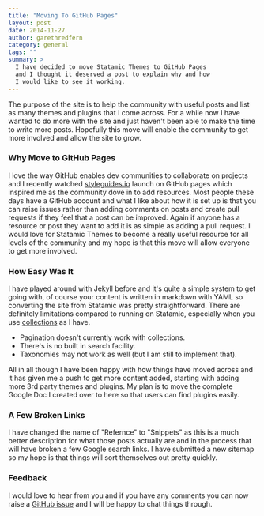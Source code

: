 ```yaml
---
title: "Moving To GitHub Pages"
layout: post
date: 2014-11-27
author: garethredfern
category: general
tags: ""
summary: >
  I have decided to move Statamic Themes to GitHub Pages
  and I thought it deserved a post to explain why and how
  I would like to see it working.
---
```

The purpose of the site is to help the community with useful posts and list as many themes and plugins that I come across. For a while now I have wanted to do more with the site and just haven't been able to make the time to write more posts. Hopefully this move will enable the community to get more involved and allow the site to grow.

### Why Move to GitHub Pages
I love the way GitHub enables dev communities to collaborate on projects and I recently watched [styleguides.io](http://styleguides.io) launch on GitHub pages which inspired me as the community dove in to add resources. Most people these days have a GitHub account and what I like about how it is set up is that you can raise issues rather than adding comments on posts and create pull requests if they feel that a post can be improved. Again if anyone has a resource or post they want to add it is as simple as adding a pull request. I would love for Statamic Themes to become a really useful resource for all levels of the community and my hope is that this move will allow everyone to get more involved.

### How Easy Was It
I have played around with Jekyll before and it's quite a simple system to get going with, of course your content is written in markdown with YAML so converting the site from Statamic was pretty straightforward. There are definitely limitations compared to running on Statamic, especially when you use [collections](http://jekyllrb.com/docs/collections/) as I have.

- Pagination doesn't currently work with collections.
- There's is no built in search facility.
- Taxonomies may not work as well (but I am still to implement that).

All in all though I have been happy with how things have moved across and it has given me a push to get more content added, starting with adding more 3rd party themes and plugins. My plan is to move the complete Google Doc I created over to here so that users can find plugins easily.

### A Few Broken Links
I have changed the name of "Refernce" to "Snippets" as this is a much better description for what those posts actually are and in the process that will have broken a few Google search links. I have submitted a new sitemap so my hope is that things will sort themselves out pretty quickly.

### Feedback
I would love to hear from you and if you have any comments you can now raise a [GitHub issue](https://github.com/statamicthemes/statamicthemes.github.io/issues) and I will be happy to chat things through.
